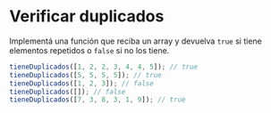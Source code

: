 # Verificar duplicados

Implementá una función que reciba un array y devuelva `true` si tiene elementos repetidos o `false` si no los tiene.

```ts
tieneDuplicados([1, 2, 2, 3, 4, 4, 5]); // true
tieneDuplicados([5, 5, 5, 5]); // true
tieneDuplicados([1, 2, 3]); // false
tieneDuplicados([]); // false
tieneDuplicados([7, 3, 8, 3, 1, 9]); // true
```